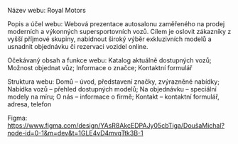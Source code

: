 Název webu: Royal Motors

Popis a účel webu: 
Webová prezentace autosalonu zaměřeného na prodej moderních a výkonných supersportovních vozů. 
Cílem je oslovit zákazníky z vyšší příjmové skupiny, nabídnout široký výběr exkluzivních modelů a usnadnit objednávku či rezervaci vozidel online.

Očekávaný obsah a funkce webu: 
Katalog aktuálně dostupných vozů; 
Možnost objednat vůz; 
Informace o značce; 
Kontaktní formulář

Struktura webu: 
Domů – úvod, představení značky, zvýrazněné nabídky; 
Nabídka vozů – přehled dostupných modelů; 
Na objednávku – speciální modely na míru; 
O nás – informace o firmě; 
Kontakt – kontaktní formulář, adresa, telefon

Figma: https://www.figma.com/design/YAsR8AkcEDPAJy05cbTiga/DoušaMichal?node-id=0-1&m=dev&t=1GLE4vD4mvqTtk3B-1
